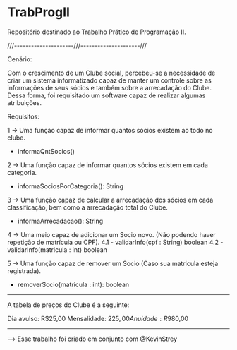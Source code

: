# TrabProgII
Repositório destinado ao Trabalho Prático de Programação II.

///---------------------///---------------------///

Cenário:

Com o crescimento de um Clube social, percebeu-se a necessidade de criar um sistema informatizado capaz de manter um controle
sobre as informações de seus sócios e também sobre a arrecadação do Clube. Dessa forma, foi requisitado um software capaz de
realizar algumas atribuições.

Requisitos:

1 -> Uma função capaz de informar quantos sócios existem ao todo no clube.
+ informaQntSocios()

2 -> Uma função capaz de informar quantos sócios existem em cada categoria.
+ informaSociosPorCategoria(): String

3 -> Uma função capaz de calcular a arrecadação dos sócios em cada classificação, bem como a arrecadação total do Clube.
+ informaArrecadacao(): String

4 -> Uma meio capaz de adicionar um Socio novo. (Não podendo haver repetição de matrícula ou CPF).
  4.1 - validarInfo(cpf : String) boolean
  4.2 - validarInfo(matricula : int) boolean

5 -> Uma função capaz de remover um Socio (Caso sua matricula esteja registrada).
+ removerSocio(matricula : int): boolean

----------------------------------------

A tabela de preços do Clube é a seguinte:

Dia avulso: R$25,00
Mensalidade: $225,00
Anuidade: R$980,00

----------------------------------------

--> Esse trabalho foi criado em conjunto com @KevinStrey

